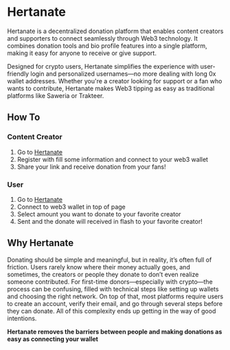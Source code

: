 # Hertanate

Hertanate is a decentralized donation platform that enables content creators and supporters to connect seamlessly through Web3 technology. It combines donation tools and bio profile features into a single platform, making it easy for anyone to receive or give support.

Designed for crypto users, Hertanate simplifies the experience with user-friendly login and personalized usernames—no more dealing with long 0x wallet addresses. Whether you're a creator looking for support or a fan who wants to contribute, Hertanate makes Web3 tipping as easy as traditional platforms like Saweria or Trakteer.

## How To
### Content Creator
1. Go to [Hertanate](https://hertanate.vercel.app/)
2. Register with fill some information and connect to your web3 wallet
3. Share your link and receive donation from your fans!

### User
1. Go to [Hertanate](https://hertanate.vercel.app/)
2. Connect to web3 wallet in top of page
3. Select amount you want to donate to your favorite creator
4. Sent and the donate will received in flash to your favorite creator!

## Why Hertanate
Donating should be simple and meaningful, but in reality, it’s often full of friction. Users rarely know where their money actually goes, and sometimes, the creators or people they donate to don’t even realize someone contributed. For first-time donors—especially with crypto—the process can be confusing, filled with technical steps like setting up wallets and choosing the right network. On top of that, most platforms require users to create an account, verify their email, and go through several steps before they can donate. All of this complexity ends up getting in the way of good intentions.

**Hertanate removes the barriers between people and making donations as easy as connecting your wallet**
